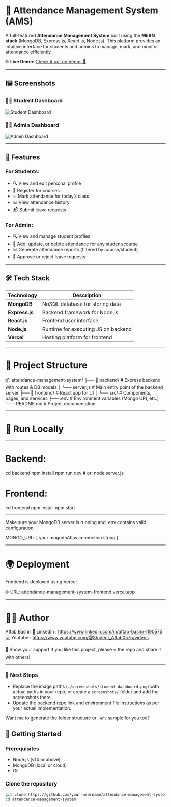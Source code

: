 # 📘 Attendance Management System (AMS)

A full-featured **Attendance Management System** built using the **MERN stack** (MongoDB, Express.js, React.js, Node.js). This platform provides an intuitive interface for students and admins to manage, mark, and monitor attendance efficiently.

🌐 **Live Demo**: [Check it out on Vercel 🚀](https://attendance-management-system-frontend.vercel.app/)

---

## 🖼️ Screenshots

### 👨‍🎓 Student Dashboard
![Student Dashboard](./screenshots/student-dashboard.png)

### 👨‍💼 Admin Dashboard
![Admin Dashboard](./screenshots/admin-dashboard.png)

---

## 📌 Features

### For Students:
- 🔍 View and edit personal profile
- 📝 Register for courses
- ✅ Mark attendance for today’s class
- 📊 View attendance history
- 📬 Submit leave requests

### For Admin:
- 🔍 View and manage student profiles
- 📅 Add, update, or delete attendance for any student/course
- 📊 Generate attendance reports (filtered by course/student)
- 📩 Approve or reject leave requests

---

## 🛠️ Tech Stack

| Technology     | Description                           |
|----------------|---------------------------------------|
| **MongoDB**    | NoSQL database for storing data       |
| **Express.js** | Backend framework for Node.js         |
| **React.js**   | Frontend user interface               |
| **Node.js**    | Runtime for executing JS on backend   |
| **Vercel**     | Hosting platform for frontend         |

---

# 📁 Project Structure

📦 attendance-management-system/
├── 📁 backend/              # Express backend with routes & DB models
│   └── server.js           # Main entry point of the backend server
├── 📁 frontend/             # React app for UI
│   └── src/                # Components, pages, and services
├── .env                    # Environment variables (Mongo URI, etc.)
└── README.md               # Project documentation

---

# 🧪 Run Locally

---

# Backend:
cd backend
npm install
npm run dev   # or: node server.js

# Frontend:
cd frontend
npm install
npm start

---

Make sure your MongoDB server is running and .env contains valid configuration:

MONGO_URI= [ your mogodbAtlas connection string ]

---

# 🌍 Deployment
Frontend is deployed using Vercel.

🌐 URL: attendance-management-system-frontend.vercel.app

--- 

# 👨‍💻 Author
Aftab Bashir
📧 LinkedIn : https://www.linkedin.com/in/aftab-bashir-i190575
💻 Youtube : https://www.youtube.com/@Student_Aftab0575/videos


🌟 Show your support
If you like this project, please ⭐ the repo and share it with others!

---

### 📝 Next Steps

- Replace the image paths (`./screenshots/student-dashboard.png`) with actual paths in your repo, or create a `screenshots/` folder and add the screenshots there.
- Update the backend repo link and environment file instructions as per your actual implementation.

Want me to generate the folder structure or `.env` sample for you too?

## 🚀 Getting Started

### Prerequisites

- Node.js (v14 or above)
- MongoDB (local or cloud)
- Git

### Clone the repository

```bash
git clone https://github.com/your-username/attendance-management-system.git
cd attendance-management-system
